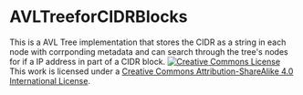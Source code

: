 # AVLTreeforCIDRBlocks
This is a AVL Tree implementation that stores the CIDR as a string in each node with corrponding metadata and can search through the tree's nodes for if a IP address in part of a CIDR block.
<a rel="license" href="http://creativecommons.org/licenses/by-sa/4.0/"><img alt="Creative Commons License" style="border-width:0" src="https://i.creativecommons.org/l/by-sa/4.0/88x31.png" /></a><br />This work is licensed under a <a rel="license" href="http://creativecommons.org/licenses/by-sa/4.0/">Creative Commons Attribution-ShareAlike 4.0 International License</a>.
